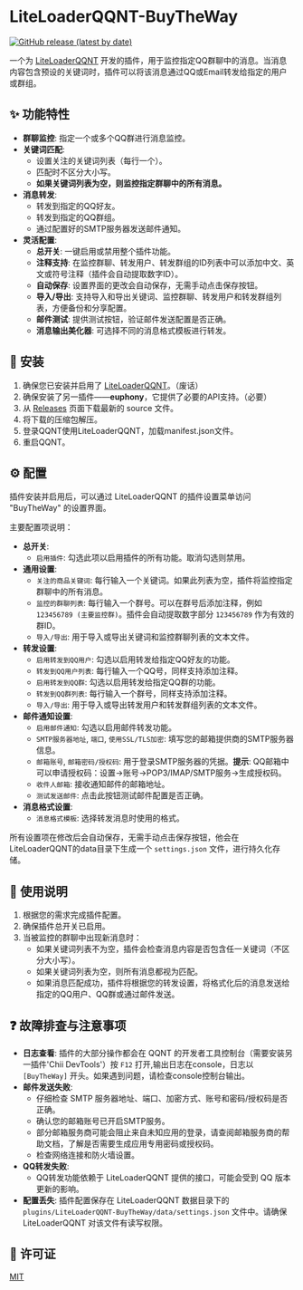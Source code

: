# LiteLoaderQQNT-BuyTheWay

[![GitHub release (latest by date)](https://img.shields.io/github/v/release/buynonsense/LiteLoaderQQNT-BuyTheWay?style=flat-square)](https://github.com/Buynonsense/LiteLoaderQQNT-BuyTheWay/releases/latest)

一个为 [LiteLoaderQQNT](https://github.com/LiteLoaderQQNT/LiteLoaderQQNT) 开发的插件，用于监控指定QQ群聊中的消息。当消息内容包含预设的关键词时，插件可以将该消息通过QQ或Email转发给指定的用户或群组。

## ✨ 功能特性

*   **群聊监控**: 指定一个或多个QQ群进行消息监控。
*   **关键词匹配**:
    *   设置关注的关键词列表（每行一个）。
    *   匹配时不区分大小写。
    *   **如果关键词列表为空，则监控指定群聊中的所有消息。**
*   **消息转发**:
    *   转发到指定的QQ好友。
    *   转发到指定的QQ群组。
    *   通过配置好的SMTP服务器发送邮件通知。
*   **灵活配置**:
    *   **总开关**: 一键启用或禁用整个插件功能。
    *   **注释支持**: 在监控群聊、转发用户、转发群组的ID列表中可以添加中文、英文或符号注释（插件会自动提取数字ID）。
    *   **自动保存**: 设置界面的更改会自动保存，无需手动点击保存按钮。
    *   **导入/导出**: 支持导入和导出关键词、监控群聊、转发用户和转发群组列表，方便备份和分享配置。
    *   **邮件测试**: 提供测试按钮，验证邮件发送配置是否正确。
    *   **消息输出美化器**: 可选择不同的消息格式模板进行转发。

## 🚀 安装

1.  确保您已安装并启用了 [LiteLoaderQQNT](https://github.com/LiteLoaderQQNT/LiteLoaderQQNT)。（废话）
2.  确保安装了另一插件——**euphony**，它提供了必要的API支持。（必要）
3.  从 [Releases](https://github.com/Buynonsense/LiteLoaderQQNT-BuyTheWay/releases) 页面下载最新的 source 文件。
4.  将下载的压缩包解压。
5.  登录QQNT使用LiteLoaderQQNT，加载manifest.json文件。
6.  重启QQNT。

## ⚙️ 配置

插件安装并启用后，可以通过 LiteLoaderQQNT 的插件设置菜单访问 "BuyTheWay" 的设置界面。

主要配置项说明：

*   **总开关**:
    *   `启用插件`: 勾选此项以启用插件的所有功能。取消勾选则禁用。
*   **通用设置**:
    *   `关注的商品关键词`: 每行输入一个关键词。如果此列表为空，插件将监控指定群聊中的所有消息。
    *   `监控的群聊列表`: 每行输入一个群号。可以在群号后添加注释，例如 `123456789 (主要监控群)`。插件会自动提取数字部分 `123456789` 作为有效的群ID。
    *   `导入/导出`: 用于导入或导出关键词和监控群聊列表的文本文件。
*   **转发设置**:
    *   `启用转发到QQ用户`: 勾选以启用转发给指定QQ好友的功能。
    *   `转发到QQ用户列表`: 每行输入一个QQ号，同样支持添加注释。
    *   `启用转发到QQ群`: 勾选以启用转发给指定QQ群的功能。
    *   `转发到QQ群列表`: 每行输入一个群号，同样支持添加注释。
    *   `导入/导出`: 用于导入或导出转发用户和转发群组列表的文本文件。
*   **邮件通知设置**:
    *   `启用邮件通知`: 勾选以启用邮件转发功能。
    *   `SMTP服务器地址`, `端口`, `使用SSL/TLS加密`: 填写您的邮箱提供商的SMTP服务器信息。
    *   `邮箱账号`, `邮箱密码/授权码`: 用于登录SMTP服务器的凭据。**提示**: QQ邮箱中可以申请授权码：设置→账号→POP3/IMAP/SMTP服务→生成授权码。
    *   `收件人邮箱`: 接收通知邮件的邮箱地址。
    *   `测试发送邮件`: 点击此按钮测试邮件配置是否正确。
*   **消息格式设置**:
    *   `消息格式模板`: 选择转发消息时使用的格式。

所有设置项在修改后会自动保存，无需手动点击保存按钮，他会在LiteLoaderQQNT的data目录下生成一个 `settings.json` 文件，进行持久化存储。

## 📝 使用说明

1.  根据您的需求完成插件配置。
2.  确保插件总开关已启用。
3.  当被监控的群聊中出现新消息时：
    *   如果关键词列表不为空，插件会检查消息内容是否包含任一关键词（不区分大小写）。
    *   如果关键词列表为空，则所有消息都视为匹配。
    *   如果消息匹配成功，插件将根据您的转发设置，将格式化后的消息发送给指定的QQ用户、QQ群或通过邮件发送。

## ❓ 故障排查与注意事项

*   **日志查看**: 插件的大部分操作都会在 QQNT 的开发者工具控制台（需要安装另一插件'Chii DevTools'）按 `F12` 打开,输出日志在console，日志以 `[BuyTheWay]` 开头。如果遇到问题，请检查console控制台输出。
*   **邮件发送失败**:
    *   仔细检查 SMTP 服务器地址、端口、加密方式、账号和密码/授权码是否正确。
    *   确认您的邮箱账号已开启SMTP服务。
    *   部分邮箱服务商可能会阻止来自未知应用的登录，请查阅邮箱服务商的帮助文档，了解是否需要生成应用专用密码或授权码。
    *   检查网络连接和防火墙设置。
*   **QQ转发失败**:
    *   QQ转发功能依赖于 LiteLoaderQQNT 提供的接口，可能会受到 QQ 版本更新的影响。
*   **配置丢失**: 插件配置保存在 LiteLoaderQQNT 数据目录下的 `plugins/LiteLoaderQQNT-BuyTheWay/data/settings.json` 文件中。请确保 LiteLoaderQQNT 对该文件有读写权限。

## 📄 许可证

[MIT](./LICENSE)